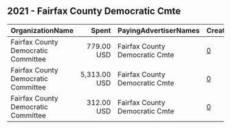 ## 2021 - Fairfax County Democratic Cmte 
|OrganizationName|Spent|PayingAdvertiserNames|CreativeUrls|Impressions|Genders|AgeBrackets|CountryCodes|BillingAddresses|CandidateBallotInformation|
|:---|---:|:---|:---|---:|:---|:---|:---|:---|:---|
|Fairfax County Democratic Committee|779.00 USD|Fairfax County Democratic Cmte|[0](https://www.snap.com/political-ads/asset/42c6eec18371ffb1fe8645e5c5e175eb6a7e1135c2040375e41a99d9816b5061?mediaType=mp4)|74,657||18-30|united states|"8500 Executive Park Ave, Suite 402,Fairfax,22031,US"|November 2 2021 Virginia General Election|
|Fairfax County Democratic Committee|5,313.00 USD|Fairfax County Democratic Cmte|[0](https://www.snap.com/political-ads/asset/c86691abaa3d787e2a173a88e480c4cd01ea415a0b492a1e73e04235012ca909?mediaType=mp4)|486,879||18-30|united states|"8500 Executive Park Ave, Suite 402,Fairfax,22031,US"|November 2 2021 Virginia General Election|
|Fairfax County Democratic Committee|312.00 USD|Fairfax County Democratic Cmte|[0](https://www.snap.com/political-ads/asset/f7ca6451c2129bda0c888da74e6ba63d19dcc8c130a482665d40afffa633c429?mediaType=mp4)|32,470||18-30|united states|"8500 Executive Park Ave, Suite 402,Fairfax,22031,US"|November 2 2021 Virginia General Election|
